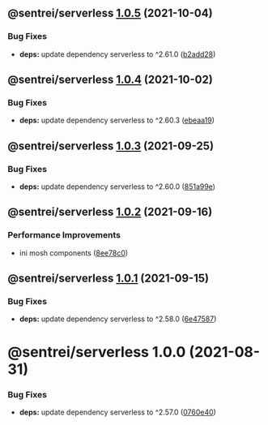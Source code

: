 ## @sentrei/serverless [1.0.5](https://github.com/sentrei/sentrei/compare/@sentrei/serverless@1.0.4...@sentrei/serverless@1.0.5) (2021-10-04)

### Bug Fixes

- **deps:** update dependency serverless to ^2.61.0 ([b2add28](https://github.com/sentrei/sentrei/commit/b2add282407f20d2255abe6af246ed8474452ee8))

## @sentrei/serverless [1.0.4](https://github.com/sentrei/sentrei/compare/@sentrei/serverless@1.0.3...@sentrei/serverless@1.0.4) (2021-10-02)

### Bug Fixes

- **deps:** update dependency serverless to ^2.60.3 ([ebeaa19](https://github.com/sentrei/sentrei/commit/ebeaa198e04f86ff007248642cb8c566ae37f5b6))

## @sentrei/serverless [1.0.3](https://github.com/sentrei/sentrei/compare/@sentrei/serverless@1.0.2...@sentrei/serverless@1.0.3) (2021-09-25)

### Bug Fixes

- **deps:** update dependency serverless to ^2.60.0 ([851a99e](https://github.com/sentrei/sentrei/commit/851a99ea8b778cbb9c523d26dd2998df0e1ec3ae))

## @sentrei/serverless [1.0.2](https://github.com/sentrei/sentrei/compare/@sentrei/serverless@1.0.1...@sentrei/serverless@1.0.2) (2021-09-16)

### Performance Improvements

- ini mosh components ([8ee78c0](https://github.com/sentrei/sentrei/commit/8ee78c00d4c6aa2e16c53d2010179e060f797d09))

## @sentrei/serverless [1.0.1](https://github.com/sentrei/sentrei/compare/@sentrei/serverless@1.0.0...@sentrei/serverless@1.0.1) (2021-09-15)

### Bug Fixes

- **deps:** update dependency serverless to ^2.58.0 ([6e47587](https://github.com/sentrei/sentrei/commit/6e475874a6cd20f6e0cdbae548d1b244492c46d4))

# @sentrei/serverless 1.0.0 (2021-08-31)

### Bug Fixes

- **deps:** update dependency serverless to ^2.57.0 ([0760e40](https://github.com/sentrei/sentrei/commit/0760e40419ae350968040cc07fadd6dacb0ca4d3))
